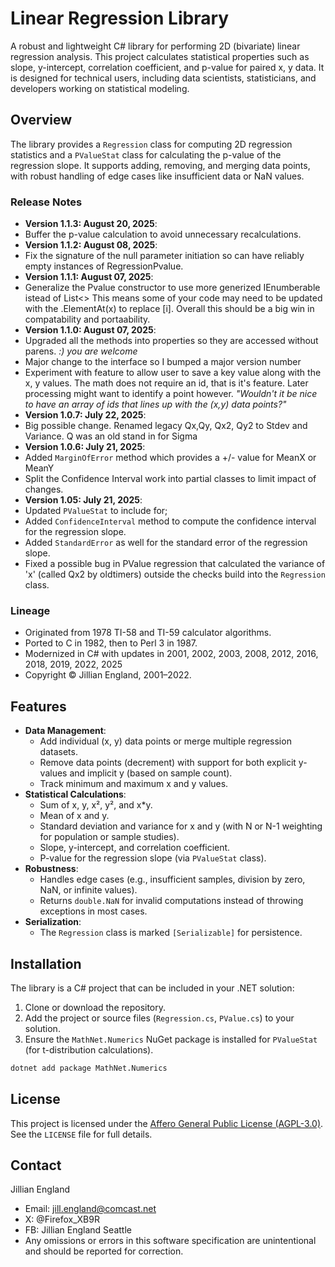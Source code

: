 # Linear Regression Library

A robust and lightweight C# library for performing 2D (bivariate) linear regression analysis. This project calculates statistical properties such as slope, y-intercept, correlation coefficient, and p-value for paired x, y data. It is designed for technical users, including data scientists, statisticians, and developers working on statistical modeling.

## Overview

The library provides a `Regression` class for computing 2D regression statistics and a `PValueStat` class for calculating the p-value of the regression slope. It supports adding, removing, and merging data points, with robust handling of edge cases like insufficient data or NaN values.

### Release Notes
- **Version 1.1.3:  August 20, 2025**:
- Buffer the p-value calculation to avoid unnecessary recalculations.
- **Version 1.1.2:  August 08, 2025**:
- Fix the signature of the null parameter initiation so can have reliably empty instances of RegressionPvalue.
- **Version 1.1.1:  August 07, 2025**:
- Generalize the Pvalue constructor to use more generized IEnumberable istead of List<>
This means some of your code may need to be updated with the .ElementAt(x) to replace [i].
Overall this should be a big win in compatability and portaability.
- **Version 1.1.0:  August 07, 2025**:
- Upgraded all the methods into properties so they are accessed without parens. *:) you are welcome*
- Major change to the interface so I bumped a major version number
- Experiment with feature to allow user to save a key value along with the x, y values.
The math does not require an id, that is it's feature.  Later processing might want to identify a point however.
*"Wouldn't it be nice to have an array of ids that lines up with the (x,y) data points?"*
- **Version 1.0.7:  July 22, 2025**: 
- Big possible change.  Renamed legacy Qx,Qy, Qx2, Qy2 to Stdev and Variance.  Q was an old stand in for Sigma
- **Version 1.0.6:  July 21, 2025**: 
- Added `MarginOfError` method which provides a +/- value for MeanX or MeanY
- Split the Confidence Interval work into partial classes to limit impact of changes.
- **Version 1.05:  July 21, 2025**: 
- Updated `PValueStat` to include for;
- Added `ConfidenceInterval` method to compute the confidence interval for the regression slope.
- Added `StandardError` as well for the standard error of the regression slope.
- Fixed a possible bug in PValue regression that calculated the variance of 'x'  (called Qx2 by oldtimers) outside the checks build into the `Regression` class. 

### Lineage
- Originated from 1978 TI-58 and TI-59 calculator algorithms.
- Ported to C in 1982, then to Perl 3 in 1987.
- Modernized in C# with updates in 2001, 2002, 2003, 2008, 2012, 2016, 2018, 2019, 2022, 2025
- Copyright © Jillian England, 2001–2022.

## Features

- **Data Management**:
  - Add individual (x, y) data points or merge multiple regression datasets.
  - Remove data points (decrement) with support for both explicit y-values and implicit y (based on sample count).
  - Track minimum and maximum x and y values.
- **Statistical Calculations**:
  - Sum of x, y, x², y², and x*y.
  - Mean of x and y.
  - Standard deviation and variance for x and y (with N or N-1 weighting for population or sample studies).
  - Slope, y-intercept, and correlation coefficient.
  - P-value for the regression slope (via `PValueStat` class).
- **Robustness**:
  - Handles edge cases (e.g., insufficient samples, division by zero, NaN, or infinite values).
  - Returns `double.NaN` for invalid computations instead of throwing exceptions in most cases.
- **Serialization**:
  - The `Regression` class is marked `[Serializable]` for persistence.

## Installation

The library is a C# project that can be included in your .NET solution:

1. Clone or download the repository.
2. Add the project or source files (`Regression.cs`, `PValue.cs`) to your solution.
3. Ensure the `MathNet.Numerics` NuGet package is installed for `PValueStat` (for t-distribution calculations).

```bash
dotnet add package MathNet.Numerics
```
## License

This project is licensed under the [Affero General Public License (AGPL-3.0)](LICENSE). See the `LICENSE` file for full details.

## Contact

Jillian England  

- Email: jill.england@comcast.net
- X: @Firefox_XB9R
- FB: Jillian England Seattle
- Any omissions or errors in this software specification are unintentional and should be reported for correction. 
